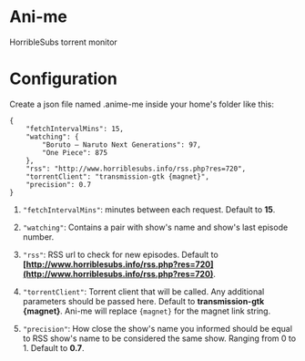 # Ani-me
HorribleSubs torrent monitor


# Configuration

Create a json file named .anime-me inside your home's folder like this:

```
{
    "fetchIntervalMins": 15,
    "watching": {
        "Boruto – Naruto Next Generations": 97,
        "One Piece": 875
    },
    "rss": "http://www.horriblesubs.info/rss.php?res=720",
    "torrentClient": "transmission-gtk {magnet}",
    "precision": 0.7
}
```

1. `"fetchIntervalMins"`: minutes between each request. Default to **15**.

2. `"watching"`: Contains a pair with show's name and show's last episode number.

3. `"rss"`: RSS url to check for new episodes. Default to **[http://www.horriblesubs.info/rss.php?res=720](http://www.horriblesubs.info/rss.php?res=720)**.

4. `"torrentClient"`: Torrent client that will be called. Any additional parameters should be passed here. Default to **transmission-gtk {magnet}**. Ani-me will replace `{magnet}` for the magnet link string.

5. `"precision"`: How close the show's name you informed should be equal to RSS show's name to be considered the same show. Ranging from 0 to 1. Default to **0.7**.
